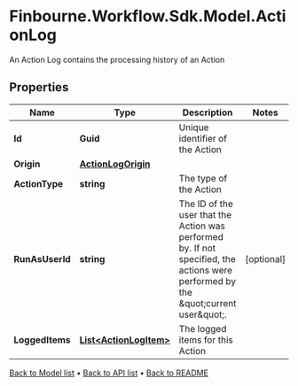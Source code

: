 # Finbourne.Workflow.Sdk.Model.ActionLog
An Action Log contains the processing history of an Action

## Properties

Name | Type | Description | Notes
------------ | ------------- | ------------- | -------------
**Id** | **Guid** | Unique identifier of the Action | 
**Origin** | [**ActionLogOrigin**](ActionLogOrigin.md) |  | 
**ActionType** | **string** | The type of the Action | 
**RunAsUserId** | **string** | The ID of the user that the Action was performed by.  If not specified, the actions were performed by the \&quot;current user\&quot;. | [optional] 
**LoggedItems** | [**List&lt;ActionLogItem&gt;**](ActionLogItem.md) | The logged items for this Action | 

[Back to Model list](../README.md#documentation-for-models) &#8226; [Back to API list](../README.md#documentation-for-api-endpoints) &#8226; [Back to README](../README.md)

